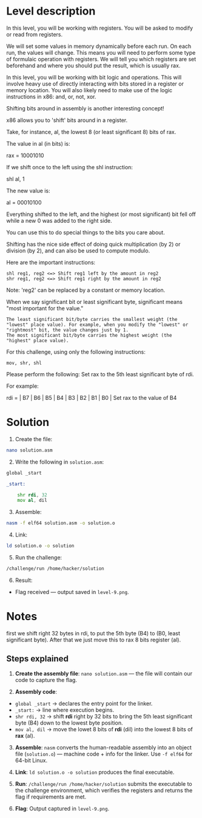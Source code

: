 # Level description

In this level, you will be working with registers. You will be asked to modify or read from registers.

We will set some values in memory dynamically before each run. On each run, the values will change. This means you will need to perform some type of formulaic operation with registers. We will tell you which registers are set beforehand and where you should put the result, which is usually rax.

In this level, you will be working with bit logic and operations. This will involve heavy use of directly interacting with bits stored in a register or memory location. You will also likely need to make use of the logic instructions in x86: and, or, not, xor.

Shifting bits around in assembly is another interesting concept!

x86 allows you to 'shift' bits around in a register.

Take, for instance, al, the lowest 8 (or least significant 8) bits of rax.

The value in al (in bits) is:

rax = 10001010

If we shift once to the left using the shl instruction:

shl al, 1

The new value is:

al = 00010100

Everything shifted to the left, and the highest (or most significant) bit fell off while a new 0 was added to the right side.

You can use this to do special things to the bits you care about.

Shifting has the nice side effect of doing quick multiplication (by 2) or division (by 2), and can also be used to compute modulo.

Here are the important instructions:

    shl reg1, reg2 <=> Shift reg1 left by the amount in reg2
    shr reg1, reg2 <=> Shift reg1 right by the amount in reg2

Note: 'reg2' can be replaced by a constant or memory location.

When we say significant bit or least significant byte, significant means "most important for the value."

    The least significant bit/byte carries the smallest weight (the "lowest" place value). For example, when you modify the "lowest" or "rightmost" bit, the value changes just by 1.
    The most significant bit/byte carries the highest weight (the "highest" place value).

For this challenge, using only the following instructions:

    mov, shr, shl

Please perform the following: Set rax to the 5th least significant byte of rdi.

For example:

rdi = | B7 | B6 | B5 | B4 | B3 | B2 | B1 | B0 |
Set rax to the value of B4


# Solution

1. Create the file:
```bash
nano solution.asm
```

2. Write the following in `solution.asm`:
```asm
global _start

_start:

	shr rdi, 32
	mov al, dil
```

3. Assemble:
```bash
nasm -f elf64 solution.asm -o solution.o
```

4. Link:
```bash
ld solution.o -o solution
```

5. Run the challenge:
```bash
/challenge/run /home/hacker/solution
```

6. Result:
- Flag received — output saved in `level-9.png`.

# Notes

first we shift right 32 bytes in rdi, to put the 5th byte (B4) to (B0, least significant byte). After that we just move this to rax 8 bits register (al).

## Steps explained

1. **Create the assembly file**: `nano solution.asm` — the file will contain our code to capture the flag.

2. **Assembly code**:
- `global _start` → declares the entry point for the linker.
- `_start:` → line where execution begins.
- `shr rdi, 32` → shift **rdi** right by 32 bits to bring the 5th least significant byte (B4) down to the lowest byte position.
- `mov al, dil` → move the lowet 8 bits of **rdi** (dil) into the lowest 8 bits of **rax** (al).

3. **Assemble**: `nasm` converts the human-readable assembly into an object file (`solution.o`) — machine code + info for the linker. Use `-f elf64` for 64-bit Linux.

4. **Link**: `ld solution.o -o solution` produces the final executable.

5. **Run**: `/challenge/run /home/hacker/solution` submits the executable to the challenge environment, which verifies the registers and returns the flag if requirements are met.

6. **Flag**: Output captured in `level-9.png`.

